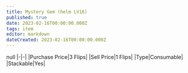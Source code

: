 ```yaml
---
title: Mystery Gem (helm LV16)
published: true
date: 2023-02-16T00:00:00.000Z
tags: item
editor: markdown
dateCreated: 2023-02-16T00:00:00.000Z
---
```


null
|-|-|
|Purchase Price|3 Flips|
|Sell Price|1 Flips|
|Type|Consumable|
|Stackable|Yes|

